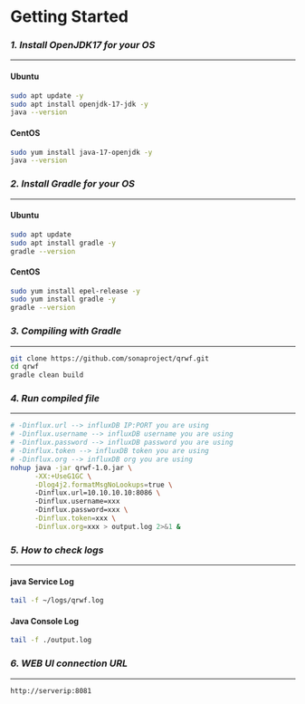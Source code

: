 # Getting Started

### _1. Install OpenJDK17 for your OS_

------------

#### Ubuntu

```bash
sudo apt update -y
sudo apt install openjdk-17-jdk -y
java --version

```

#### CentOS

```bash
sudo yum install java-17-openjdk -y
java --version
```

### _2. Install Gradle for your OS_

------------
#### Ubuntu

```bash
sudo apt update
sudo apt install gradle -y
gradle --version

```

#### CentOS

```bash
sudo yum install epel-release -y
sudo yum install gradle -y
gradle --version
```

### _3. Compiling with Gradle_

------------
```bash
git clone https://github.com/sonaproject/qrwf.git
cd qrwf
gradle clean build
```

### _4. Run compiled file_

------------

```bash
# -Dinflux.url --> influxDB IP:PORT you are using
# -Dinflux.username --> influxDB username you are using
# -Dinflux.password --> influxDB password you are using
# -Dinflux.token --> influxDB token you are using
# -Dinflux.org --> influxDB org you are using
nohup java -jar qrwf-1.0.jar \
      -XX:+UseG1GC \
      -Dlog4j2.formatMsgNoLookups=true \ 
      -Dinflux.url=10.10.10.10:8086 \ 
      -Dinflux.username=xxx  
      -Dinflux.password=xxx \
      -Dinflux.token=xxx \
      -Dinflux.org=xxx > output.log 2>&1 &
```

### _5. How to check logs_

------------

#### java Service Log
```bash
tail -f ~/logs/qrwf.log
```

#### Java Console Log
```bash
tail -f ./output.log
```

### _6. WEB UI connection URL_

------------
```shell
http://serverip:8081
```
